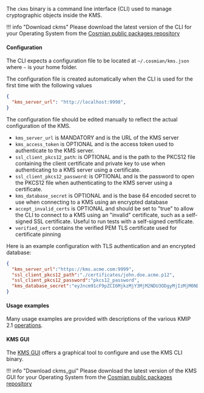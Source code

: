 The `ckms` binary is a command line interface (CLI) used to manage cryptographic objects inside the KMS.

!!! info "Download ckms"
    Please download the latest version of the CLI for your Operating System from the [Cosmian public packages repository](https://package.cosmian.com/kms/4.12.0/)

#### Configuration

The CLI expects a configuration file to be located at `~/.cosmian/kms.json` where `~` is your home folder.

The configuration file is created automatically when the CLI is used for the first time with the following values

```json
{
  "kms_server_url": "http://localhost:9998",
}
```

The configuration file should be edited manually to reflect the actual configuration of the KMS.

- `kms_server_url` is MANDATORY and is the URL of the KMS server
- `kms_access_token` is OPTIONAL and is the access token used to authenticate to the KMS server.
- `ssl_client_pkcs12_path`: is OPTIONAL and is the path to the PKCS12 file containing the client certificate and private key to use when authenticating to a KMS server using a certificate.
- `ssl_client_pkcs12_password`: is OPTIONAL and is the password to open the PKCS12 file when authenticating to the KMS server using a certificate.
- `kms_database_secret` is OPTIONAL and is the base 64 encoded secret to use when connecting to a KMS using an encrypted database
- `accept_invalid_certs` is OPTIONAL and should be set to "true" to allow the CLI to connect to a KMS using an "invalid" certificate, such as a self-signed SSL certificate. Useful to run tests with a self-signed certificate.
- `verified_cert` contains the verified PEM TLS certificate used for certificate pinning

Here is an example configuration with TLS authentication and an encrypted database:

```json
{
  "kms_server_url":"https://kms.acme.com:9999",
  "ssl_client_pkcs12_path":"./certificates/john.doe.acme.p12",
  "ssl_client_pkcs12_password":"pkcs12_password",
  "kms_database_secret":"eyJncm91cF9pZCI6MjkzMjY3MjM2NDU3ODgyMjIzMjM0NDY2MjkxNTY2NDk5Nzc0NTk1LCJrZXkiOlsyMTgsNDIsMTkzLDE4Myw1OSwyMzQsMTY3LDE3Niw4OCwxNjYsMjUyLDYyLDk5LDU4LDM0LDUxLDE1Nyw5NiwyMjEsMjE1LDIwMSwxOTcsODYsOTksMTI1LDIxMSw2Niw0MCw0MiwyNDYsMTgzLDg1XX0="
}
```

#### Usage examples

Many usage examples are provided with descriptions of the various KMIP 2.1 [operations](../kmip_2_1/operations.md).

#### KMS GUI

The [KMS GUI](https://github.com/Cosmian/ckms_gui) offers a graphical tool to configure and use the KMS CLI binary.

!!! info "Download ckms_gui"
    Please download the latest version of the KMS GUI for your Operating System from the [Cosmian public packages repository](https://package.cosmian.com/kms/4.12.0/)
